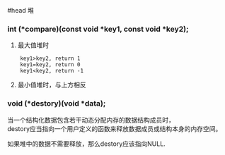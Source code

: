 #head 堆

### int (*compare)(const void *key1, const void *key2);

1. 最大值堆时
```
    key1>key2, return 1   
    key1=key2, return 0   
    key1<key2, return -1   
```
2. 最小值堆时，与上方相反


### void (*destory)(void *data);

当一个结构化数据包含若干动态分配内存的数据结构成员时，   
destory应当指向一个用户定义的函数来释放数据成员或结构本身的内存空间。

如果堆中的数据不需要释放，那么destory应该指向NULL.
